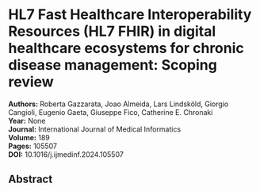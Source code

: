 # HL7 Fast Healthcare Interoperability Resources (HL7 FHIR) in digital healthcare ecosystems for chronic disease management: Scoping review

**Authors:** Roberta Gazzarata, Joao Almeida, Lars Lindsköld, Giorgio Cangioli, Eugenio Gaeta, Giuseppe Fico, Catherine E. Chronaki  
**Year:** None  
**Journal:** International Journal of Medical Informatics  
**Volume:** 189  
**Pages:** 105507  
**DOI:** 10.1016/j.ijmedinf.2024.105507  

## Abstract


